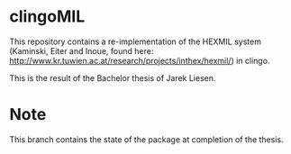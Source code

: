 # clingoMIL

This repository contains a re-implementation of the HEXMIL system 
(Kaminski, Eiter and Inoue, found here: http://www.kr.tuwien.ac.at/research/projects/inthex/hexmil/) in clingo. 

This is the result of the Bachelor thesis of Jarek Liesen.

# Note
This branch contains the state of the package at completion of the thesis.
